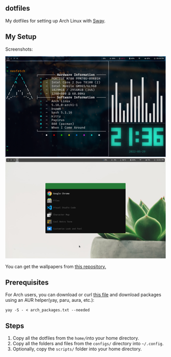 ## dotfiles
My dotfiles for setting up Arch Linux with [Sway](https://github.com/swaywm/sway).


## My Setup
Screenshots:

![screenshot1](setup-image.png)
![screenshot2](setup-image2.png)

You can get the wallpapers from [this repository.](https://github.com/tuilipshrm/wallpapers)


## Prerequisites
For Arch users, you can download or curl [this file](https://raw.githubusercontent.com/tuilipshrm/public-dotfiles/master/arch_packages.txt) and download packages using an AUR helper(yay, paru, aura, etc.):
```
yay -S - < arch_packages.txt --needed
```

## Steps
1. Copy all the dotfiles from the `home/`into your home directory.
2. Copy all the folders and files from the `configs/` directory into `~/.config`.
3. Optionally, copy the `scripts/` folder into your home directory.
